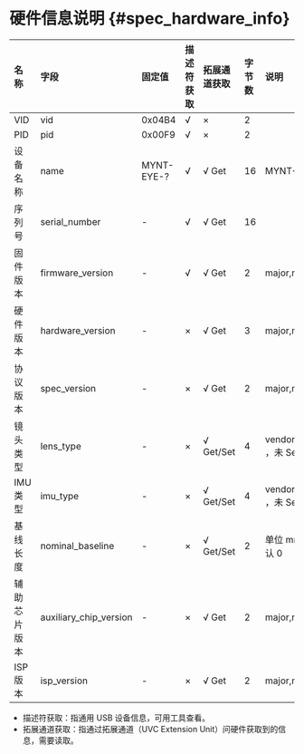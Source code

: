 # 硬件信息说明 {#spec_hardware_info}

| 名称 | 字段 | 固定值 | 描述符获取 | 拓展通道获取 | 字节数 | 说明 |
| :----- | :----- | :-------- | :-------------- | :----------------- | :-------- | :----- |
| VID | vid | 0x04B4 | √ | × | 2 | |
| PID | pid | 0x00F9 | √ | × | 2 | |
| 设备名称 | name | MYNT-EYE-? | √ | √ Get | 16 | MYNT-EYE-S1000 |
| 序列号 | serial_number | - | √ | √ Get | 16 | |
| 固件版本 | firmware_version | - | √ | √ Get | 2 | major,minor |
| 硬件版本 | hardware_version | - | × | √ Get | 3 | major,minor,flag |
| 协议版本 | spec_version | - | × | √ Get | 2 | major,minor |
| 镜头类型 | lens_type | - | × | √ Get/Set | 4 | vendor(2),product(2) ，未 Set 默认 0 |
| IMU 类型 | imu_type | - | × | √ Get/Set | 4 | vendor(2),product(2) ，未 Set 默认 0 |
| 基线长度 | nominal_baseline | - | × | √ Get/Set | 2 | 单位 mm ，未 set 默认 0 |
| 辅助芯片版本 | auxiliary_chip_version | - | × | √ Get | 2 | major,minor |
| ISP版本 | isp_version | - | × | √ Get | 2 | major,minor |

* 描述符获取：指通用 USB 设备信息，可用工具查看。
* 拓展通道获取：指通过拓展通道（UVC Extension Unit）问硬件获取到的信息，需要读取。
